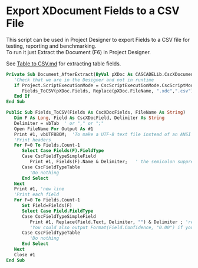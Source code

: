 # Export XDocument Fields to a CSV File
This script can be used in Project Designer to export Fields to a CSV file for testing, reporting and benchmarking.  
To run it just Extract the Document (F6) in Project Designer.

See [Table to CSV.md](Table%20to%20CSV.md) for extracting table fields.
```vb
Private Sub Document_AfterExtract(ByVal pXDoc As CASCADELib.CscXDocument)
   'Check that we are in the Designer and not in runtime
   If Project.ScriptExecutionMode = CscScriptExecutionMode.CscScriptModeServerDesign Then
      Fields_ToCSV(pXDoc.Fields, Replace(pXDoc.FileName, ".xdc",".csv"))
   End If
End Sub

Public Sub Fields_ToCSV(Fields As CscXDocFields, FileName As String)
   Dim F As Long, Field As CscXDocField, Delimiter As String
   Delimiter = vbTab  ' or "," or ";"
   Open FileName For Output As #1
   Print #1, vbUTF8BOM;  'To make a UTF-8 text file instead of an ANSI text file.
   'Print headers
   For F=0 To Fields.Count-1
      Select Case Fields(F).FieldType
      Case CscFieldTypeSimpleField
         Print #1, Fields(F).Name & Delimiter;   ' the semicolon suppresses newline
      Case CscFieldTypeTable
         'Do nothing
      End Select
   Next
   Print #1, 'new line
   'Print each field
   For F=0 To Fields.Count-1
      Set Field=Fields(F)
      Select Case Field.FieldType
      Case CscFieldTypeSimpleField
         Print #1, Replace(Field.Text, Delimiter, "") & Delimiter ; 'remove delimiters from field values
         'You could also output Format(Field.Confidence, "0.00") if you like
      Case CscFieldTypeTable
         'Do nothing
      End Select
   Next
   Close #1
End Sub
```
